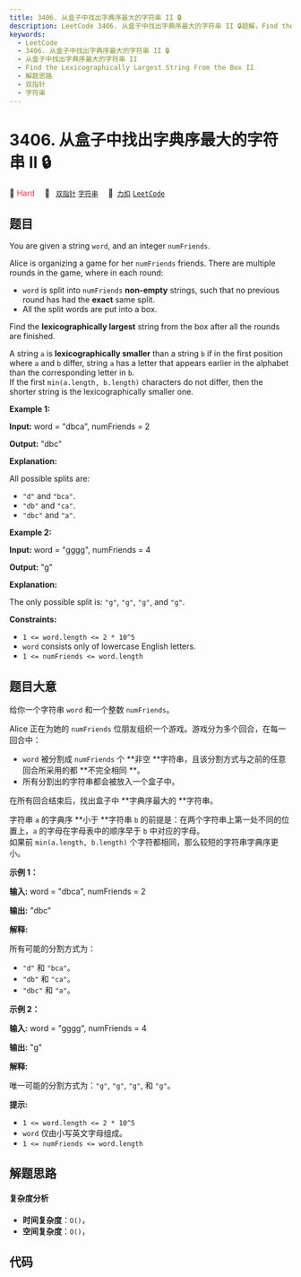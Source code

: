 ```yaml
---
title: 3406. 从盒子中找出字典序最大的字符串 II 🔒
description: LeetCode 3406. 从盒子中找出字典序最大的字符串 II 🔒题解，Find the Lexicographically Largest String From the Box II，包含解题思路、复杂度分析以及完整的 JavaScript 代码实现。
keywords:
  - LeetCode
  - 3406. 从盒子中找出字典序最大的字符串 II 🔒
  - 从盒子中找出字典序最大的字符串 II
  - Find the Lexicographically Largest String From the Box II
  - 解题思路
  - 双指针
  - 字符串
---
```


# 3406. 从盒子中找出字典序最大的字符串 II 🔒

🔴 <font color=#ff334b>Hard</font>&emsp; 🔖&ensp; [`双指针`](/tag/two-pointers.md) [`字符串`](/tag/string.md)&emsp; 🔗&ensp;[`力扣`](https://leetcode.cn/problems/find-the-lexicographically-largest-string-from-the-box-ii) [`LeetCode`](https://leetcode.com/problems/find-the-lexicographically-largest-string-from-the-box-ii)

## 题目

You are given a string `word`, and an integer `numFriends`.

Alice is organizing a game for her `numFriends` friends. There are multiple
rounds in the game, where in each round:

  * `word` is split into `numFriends` **non-empty** strings, such that no previous round has had the **exact** same split.
  * All the split words are put into a box.

Find the **lexicographically largest** string from the box after all the
rounds are finished.

A string `a` is **lexicographically smaller** than a string `b` if in the
first position where `a` and `b` differ, string `a` has a letter that appears
earlier in the alphabet than the corresponding letter in `b`.  
If the first `min(a.length, b.length)` characters do not differ, then the
shorter string is the lexicographically smaller one.



**Example 1:**

**Input:** word = "dbca", numFriends = 2

**Output:** "dbc"

**Explanation:**

All possible splits are:

  * `"d"` and `"bca"`.
  * `"db"` and `"ca"`.
  * `"dbc"` and `"a"`.

**Example 2:**

**Input:** word = "gggg", numFriends = 4

**Output:** "g"

**Explanation:**

The only possible split is: `"g"`, `"g"`, `"g"`, and `"g"`.



**Constraints:**

  * `1 <= word.length <= 2 * 10^5`
  * `word` consists only of lowercase English letters.
  * `1 <= numFriends <= word.length`


## 题目大意

给你一个字符串 `word` 和一个整数 `numFriends`。

Alice 正在为她的 `numFriends` 位朋友组织一个游戏。游戏分为多个回合，在每一回合中：

  * `word` 被分割成 `numFriends` 个 **非空  **字符串，且该分割方式与之前的任意回合所采用的都 **不完全相同  **。
  * 所有分割出的字符串都会被放入一个盒子中。

在所有回合结束后，找出盒子中 **字典序最大的  **字符串。

字符串 `a` 的字典序 **小于  **字符串 `b` 的前提是：在两个字符串上第一处不同的位置上，`a` 的字母在字母表中的顺序早于 `b`
中对应的字母。  
如果前 `min(a.length, b.length)` 个字符都相同，那么较短的字符串字典序更小。



**示例 1：**

**输入:** word = "dbca", numFriends = 2

**输出:** "dbc"

**解释:**  

所有可能的分割方式为：

  * `"d"` 和 `"bca"`。
  * `"db"` 和 `"ca"`。
  * `"dbc"` 和 `"a"`。

**示例 2：**

**输入:** word = "gggg", numFriends = 4

**输出:** "g"

**解释:**  

唯一可能的分割方式为：`"g"`, `"g"`, `"g"`, 和 `"g"`。



**提示:**

  * `1 <= word.length <= 2 * 10^5`
  * `word` 仅由小写英文字母组成。
  * `1 <= numFriends <= word.length`




## 解题思路

#### 复杂度分析

- **时间复杂度**：`O()`，
- **空间复杂度**：`O()`，

## 代码

```javascript

```